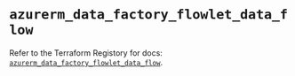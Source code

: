 # `azurerm_data_factory_flowlet_data_flow`

Refer to the Terraform Registory for docs: [`azurerm_data_factory_flowlet_data_flow`](https://www.terraform.io/docs/providers/azurerm/r/data_factory_flowlet_data_flow).
